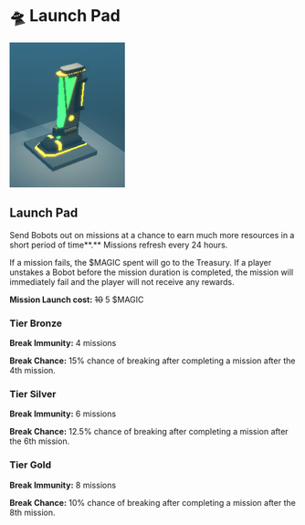# 🛸 Launch Pad

![Launch Pad Model - WIP](<../../.gitbook/assets/image (4) (1).png>)

## **Launch Pad** <a href="#core-points" id="core-points"></a>

Send Bobots out on missions at a chance to earn much more resources in a short period of time**.** Missions refresh every 24 hours.&#x20;

If a mission fails, the $MAGIC spent will go to the Treasury. If a player unstakes a Bobot before the mission duration is completed, the mission will immediately fail and the player will not receive any rewards.&#x20;

**Mission Launch cost:** ~~10~~ 5 $MAGIC

### Tier Bronze

**Break Immunity:** 4 missions&#x20;

**Break Chance:** 15% chance of breaking after completing a mission after the 4th mission.&#x20;

### Tier Silver

**Break Immunity:** 6 missions&#x20;

**Break Chance:** 12.5% chance of breaking after completing a mission after the 6th mission.

### Tier Gold

**Break Immunity:** 8 missions&#x20;

**Break Chance:** 10% chance of breaking after completing a mission after the 8th mission.
